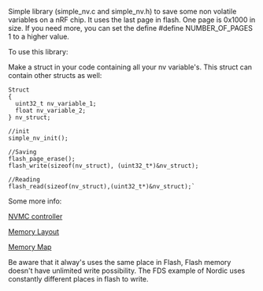 Simple library (simple_nv.c and simple_nv.h) to save some non volatile variables on a nRF chip. It uses the last page in flash. One page is 0x1000 in size. If you need more, you can set the define #define NUMBER_OF_PAGES 1 to a higher value.

To use this library:

Make a struct in your code containing all your nv variable's. This struct can contain other structs as well:
```
Struct
{
  uint32_t nv_variable_1;
  float nv_variable_2;
} nv_struct;

//init
simple_nv_init();

//Saving
flash_page_erase();
flash_write(sizeof(nv_struct), (uint32_t*)&nv_struct);

//Reading
flash_read(sizeof(nv_struct),(uint32_t*)&nv_struct);`
```

Some more info:

[NVMC controller](https://infocenter.nordicsemi.com/index.jsp?topic=%2Fcom.nordic.infocenter.nrf52832.ps.v1.1%2Fsaadc.html)

[Memory Layout](https://infocenter.nordicsemi.com/index.jsp?topic=%2Fcom.nordic.infocenter.nrf52832.ps.v1.1%2Fmemory.html&anchor=memory)

[Memory Map](https://infocenter.nordicsemi.com/index.jsp?topic=%2Fsds_s140%2FSDS%2Fs1xx%2Fmem_usage%2Fmem_resource_map_usage.html)

Be aware that it alway's uses the same place in Flash, Flash memory doesn't have unlimited write possibility. The FDS example of Nordic uses constantly different places in flash to write.
